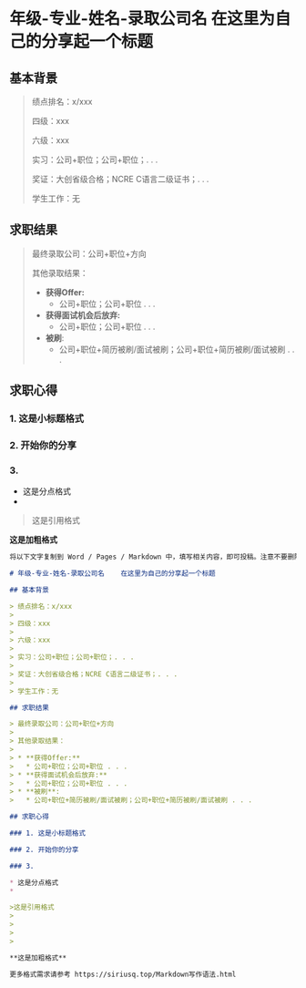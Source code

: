 # 年级-专业-姓名-录取公司名    在这里为自己的分享起一个标题

## 基本背景

> 绩点排名：x/xxx
>
> 四级：xxx
>
> 六级：xxx
>
> 实习：公司+职位；公司+职位；. . . 
>
> 奖证：大创省级合格；NCRE C语言二级证书；. . . 
>
> 学生工作：无

## 求职结果

> 最终录取公司：公司+职位+方向
>
> 其他录取结果：
>
> * **获得Offer:**
>   * 公司+职位；公司+职位 . . .
> * **获得面试机会后放弃:**
>   * 公司+职位；公司+职位 . . .
> * **被刷**:
>   * 公司+职位+简历被刷/面试被刷；公司+职位+简历被刷/面试被刷 . . .

## 求职心得

### 1. 这是小标题格式

### 2. 开始你的分享

### 3. 

* 这是分点格式
* 

>这是引用格式
>
>
>
>

**这是加粗格式**

```markdown
将以下文字复制到 Word / Pages / Markdown 中，填写相关内容，即可投稿。注意不要删除 # > * 等用于格式排版的字符。

# 年级-专业-姓名-录取公司名    在这里为自己的分享起一个标题

## 基本背景

> 绩点排名：x/xxx
>
> 四级：xxx
>
> 六级：xxx
>
> 实习：公司+职位；公司+职位；. . . 
>
> 奖证：大创省级合格；NCRE C语言二级证书；. . . 
>
> 学生工作：无

## 求职结果

> 最终录取公司：公司+职位+方向
>
> 其他录取结果：
>
> * **获得Offer:**
>   * 公司+职位；公司+职位 . . .
> * **获得面试机会后放弃:**
>   * 公司+职位；公司+职位 . . .
> * **被刷**:
>   * 公司+职位+简历被刷/面试被刷；公司+职位+简历被刷/面试被刷 . . .

## 求职心得

### 1. 这是小标题格式

### 2. 开始你的分享

### 3. 

* 这是分点格式
* 

>这是引用格式
>
>
>
>

**这是加粗格式**

更多格式需求请参考 https://siriusq.top/Markdown写作语法.html
```

